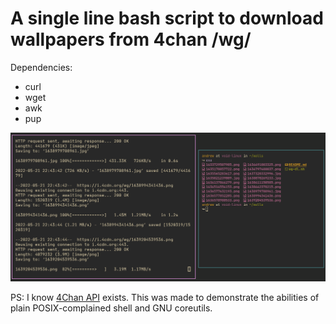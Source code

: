 # A single line bash script to download wallpapers from 4chan /wg/

Dependencies:
- curl
- wget
- awk
- pup

![Screenshot](screenshot.png)

PS: I know [4Chan API](https://github.com/4chan/4chan-API) exists. This was made to demonstrate the abilities of plain POSIX-complained shell and GNU coreutils. 
